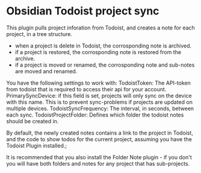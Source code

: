 # Obsidian Todoist project sync

This plugin pulls project inforation from Todoist, and creates a note for each project, in a tree structure.

- when a project is delete in Todoist, the corrosponding note is archived.
- if a project is restored, the corrosponding note is restored from the archive.
- if a project is moved or renamed, the corrosponding note and sub-notes are moved and renamed. 


You have the following settings to work with: 
	TodoistToken: The API-token from todoist that is required to access their api for your account.
	PrimarySyncDevice: if this field is set, projects will only sync on the device with this name. This is to prevent sync-problems if projects are updated on multiple devices.
	TodoistSyncFrequency: The interval, in seconds, between each sync.
	TodoistProjectFolder: Defines which folder the todoist notes should be created in. 
    
    
By default, the newly created notes contains a link to the project in Todoist, and the code to show todos for the current project, assuming you have the Todoist Plugin installed.;


It is recommended that you also install the Folder Note plugin - if you don't you will have both folders and notes for any project that has sub-projects.